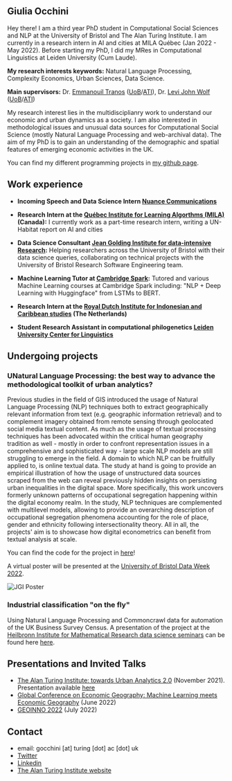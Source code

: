 
## Giulia Occhini

Hey there! I am a third year PhD student in Computational Social Sciences and NLP at the University of Bristol and The Alan Turing Institute. I am currently in a research intern in AI and cities at MILA Québec (Jan 2022 - May 2022). Before starting my PhD, I did my MRes in Computational Linguistics at Leiden University (Cum Laude).

**My research interests keywords:** Natural Language Processing, Complexity Economics, Urban Sciences, Data Science.

**Main supervisors:** Dr. [Emmanouil Tranos](https://etranos.info/) ([UoB](https://www.bristol.ac.uk/people/person/Emmanouil-Tranos-b26cd054-b65e-438c-9a73-43d0ef833f8d/)/[ATI](https://www.turing.ac.uk/people/researchers/emmanouil-tranos)), Dr. [Levi John Wolf](https://www.ljwolf.org/) ([UoB](https://www.bristol.ac.uk/people/person/Levi-Wolf-6fd84b18-4172-4b27-aac9-55092de68fdc/)/[ATI](https://www.turing.ac.uk/people/researchers/levi-john-wolf))

My research interest lies in the multidisciplianry work to understand our economic and urban dynamics as a society. I am also interested in methodological issues and unusual data sources for Computational Social Science (mostly Natural Language Processing and web-archival data). The aim of my PhD is to gain an understanding of the demographic and spatial features of emerging economic activities in the UK.

You can find my different programming projects in [my github page](https://github.com/giuliaok).

## Work experience 

- **Incoming Speech and Data Science Intern [Nuance Communications](https://www.nuance.com/index.html)** 

- **Research Intern at the [Québec Institute for Learning Algorthms (MILA)](https://mila.quebec/en/) (Canada):** I currently work as a part-time research intern, writing a UN-Habitat report on AI and cities

- **Data Science Consultant [Jean Golding Institute for data-intensive Research](http://www.bristol.ac.uk/golding/):** Helping researchers across the University of Bristol with their data science queries, collaborating on technical projects with the University of Bristol Research Software Engineering team.

- **Machine Learning Tutor at [Cambridge Spark](https://www.cambridgespark.com/?hsLang=en):** Tutored and various Machine Learning courses at Cambridge Spark including: "NLP + Deep Learning with Huggingface" from LSTMs to BERT. 

- **Research Intern at the [Royal Dutch Institute for Indonesian and Caribbean studies](https://www.kitlv.nl/) (The Netherlands)** 

- **Student Research Assistant in computational philogenetics [Leiden University Center for Linguistics](https://www.universiteitleiden.nl/en/research/research-projects/humanities/reconstructing-the-past-through-languages-of-the-present-the-lesser-sunda-islands)**

## Undergoing projects

### UNatural Language Processing: the best way to advance the methodological toolkit of urban analytics?

Previous studies in the field of GIS introduced the usage of Natural Language Processing (NLP) techniques
both to extract geographically relevant information from text (e.g. geographic information retrieval) and
to complement imagery obtained from remote sensing through geolocated social media textual content. As much as the usage of textual processing techniques
has been advocated within the critical human geography tradition as well - mostly in order to confront
representation issues in a comprehensive and sophisticated way  - large scale NLP models
are still struggling to emerge in the field. 
A domain to which NLP can be fruitfully applied to, is online textual data. The study at hand is
going to provide an empirical illustration of how the usage of unstructured data sources scraped from
the web can reveal previously hidden insights on persisting urban inequalities in the digital space. More
specifically, this work uncovers formerly unknown patterns of occupational segregation happening within
the digital economy realm. In the study, NLP techniques are complemented with multilevel models,
allowing to provide an overarching description of occupational segregation phenomena accounting for the
role of place, gender and ethnicity following intersectionality theory. All in all, the projects' aim is to
showcase how digital econometrics can benefit from textual analysis at scale.

You can find the code for the project in [here](https://github.com/giuliaok/companies_stats/)! 

A virtual poster will be presented at the [University of Bristol Data Week 2022](http://www.bristol.ac.uk/golding/get-involved/data-week/).

![JGI Poster](https://github.com/giuliaok/giuliaok.github.io/blob/8debfdeb0d246c65fe33c1b287dd7975602ec311/JGI%20Showcase%20Poster_whatisdatascienceandAI-1.png)

### Industrial classification "on the fly"

Using Natural Language Processing and Commoncrawl data for automation of the UK Business Survey Census. A presentation of the project at the [Heilbronn Institute
for Mathematical Research data science seminars](https://www.bristol.ac.uk/golding/get-involved/workshops-and-seminars/bristol-data-science-seminars-2021--2022-/) can be found here [here](https://www.youtube.com/watch?v=LckMlbr1QUI).

## Presentations and Invited Talks 

- [The Alan Turing Institute: towards Urban Analytics 2.0](https://www.turing.ac.uk/events/towards-urban-analytics-20) (November 2021). Presentation available [here](https://www.youtube.com/watch?v=jiGVMN2kb14&t=188s)
- [Global Conference on Economic Geography: Machine Learning meets Economic Geography](http://www.gceg.org/SS02_02-Machine-Learning-Meets-Economic-Geography.php) (June 2022)
- [GEOINNO 2022](https://geoinno2022.com/) (July 2022)



## Contact

- email: gocchini [at] turing [dot] ac [dot] uk
- [Twitter](https://twitter.com/giuliaocchini)
- [Linkedin](https://www.linkedin.com/in/giulia-occhini-7a21b8122/)
- [The Alan Turing Institute website](https://www.turing.ac.uk/people/doctoral-students/giulia-occhini)
